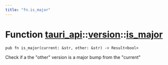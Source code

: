 ```yaml
---
title: "fn.is_major"
---
```


# Function [tauri_api](/docs/api/rust/tauri_api/../index.html)::​[version](/docs/api/rust/tauri_api/index.html)::​[is_major](/docs/api/rust/tauri_api/)

    pub fn is_major(current: &str, other: &str) -> Result<bool>

Check if a the "other" version is a major bump from the "current"
      